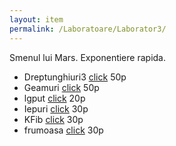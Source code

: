 ```yaml
---
layout: item
permalink: /Laboratoare/Laborator3/
---
```


Smenul lui Mars. Exponentiere rapida.

- Dreptunghiuri3 [click](http://www.infoarena.ro/problema/dreptunghiuri3) 50p
- Geamuri [click](http://www.infoarena.ro/problema/geamuri) 50p
- lgput [click](http://www.infoarena.ro/problema/lgput) 20p
- Iepuri [click](http://www.infoarena.ro/problema/iepuri) 30p
- KFib [click](http://www.infoarena.ro/problema/kfib) 30p
- frumoasa [click](http://www.infoarena.ro/problema/frumoasa) 30p
